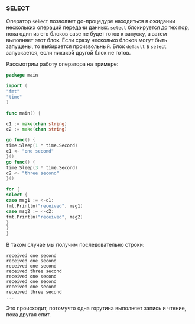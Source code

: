 ### SELECT
Оператор `select` позволяет go-процедуре находиться в ожидании нескольких операций передачи данных.
`select` блокируется до тех пор, пока один из его блоков case не будет готов к запуску, а затем выполняет этот блок.
Если сразу несколько блоков могут быть запущены, то выбирается произвольный.
Блок `default` в `select` запускается, если никакой другой блок не готов.

Рассмотрим работу оператора на примере:
```go
package main

import (
"fmt"
"time"
)

func main() {

c1 := make(chan string)
c2 := make(chan string)

go func() {
time.Sleep(1 * time.Second)
c1 <- "one second"
}()
go func() {
time.Sleep(3 * time.Second)
c2 <- "three second"
}()

for {
select {
case msg1 := <-c1:
fmt.Println("received", msg1)
case msg2 := <-c2:
fmt.Println("received", msg2)
}
}
}
```
В таком случае мы получим последовательно строки:
```
received one second
received one second
received one second
received three second
received one second
received one second
received one second
received three second
...

```
Это происходит, потомучто одна горутина выполняет запись и чтение, пока другая спит.
